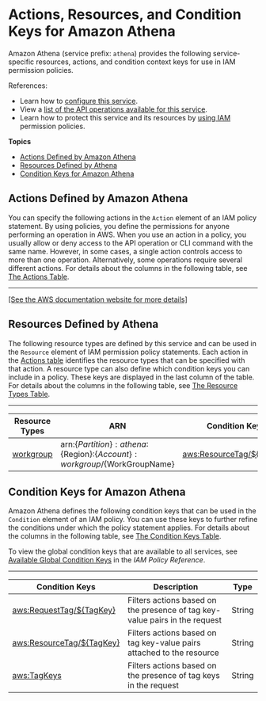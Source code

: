 # Actions, Resources, and Condition Keys for Amazon Athena<a name="list_amazonathena"></a>

Amazon Athena \(service prefix: `athena`\) provides the following service\-specific resources, actions, and condition context keys for use in IAM permission policies\.

References:
+ Learn how to [configure this service](https://docs.aws.amazon.com/athena/latest/ug/)\.
+ View a [list of the API operations available for this service](https://docs.aws.amazon.com/athena/latest/APIReference/)\.
+ Learn how to protect this service and its resources by [using IAM](https://docs.aws.amazon.com/athena/latest/ug/access.html) permission policies\.

**Topics**
+ [Actions Defined by Amazon Athena](#amazonathena-actions-as-permissions)
+ [Resources Defined by Athena](#amazonathena-resources-for-iam-policies)
+ [Condition Keys for Amazon Athena](#amazonathena-policy-keys)

## Actions Defined by Amazon Athena<a name="amazonathena-actions-as-permissions"></a>

You can specify the following actions in the `Action` element of an IAM policy statement\. By using policies, you define the permissions for anyone performing an operation in AWS\. When you use an action in a policy, you usually allow or deny access to the API operation or CLI command with the same name\. However, in some cases, a single action controls access to more than one operation\. Alternatively, some operations require several different actions\. For details about the columns in the following table, see [The Actions Table](reference_policies_actions-resources-contextkeys.md#actions_table)\.


****  
[\[See the AWS documentation website for more details\]](http://docs.aws.amazon.com/IAM/latest/UserGuide/list_amazonathena.html)

## Resources Defined by Athena<a name="amazonathena-resources-for-iam-policies"></a>

The following resource types are defined by this service and can be used in the `Resource` element of IAM permission policy statements\. Each action in the [Actions table](#amazonathena-actions-as-permissions) identifies the resource types that can be specified with that action\. A resource type can also define which condition keys you can include in a policy\. These keys are displayed in the last column of the table\. For details about the columns in the following table, see [The Resource Types Table](reference_policies_actions-resources-contextkeys.md#resources_table)\.


****  

| Resource Types | ARN | Condition Keys | 
| --- | --- | --- | 
|   [ workgroup ](https://docs.aws.amazon.com/athena/latest/ug/example-policies-workgroup.html)  |  arn:$\{Partition\}:athena:$\{Region\}:$\{Account\}:workgroup/$\{WorkGroupName\}  |   [ aws:ResourceTag/$\{TagKey\} ](#amazonathena-aws_ResourceTag___TagKey_)   | 

## Condition Keys for Amazon Athena<a name="amazonathena-policy-keys"></a>

Amazon Athena defines the following condition keys that can be used in the `Condition` element of an IAM policy\. You can use these keys to further refine the conditions under which the policy statement applies\. For details about the columns in the following table, see [The Condition Keys Table](reference_policies_actions-resources-contextkeys.md#context_keys_table)\.

To view the global condition keys that are available to all services, see [Available Global Condition Keys](reference_policies_condition-keys.html#AvailableKeys) in the *IAM Policy Reference*\.


****  

| Condition Keys | Description | Type | 
| --- | --- | --- | 
|   [ aws:RequestTag/$\{TagKey\} ](https://docs.aws.amazon.com/IAM/latest/UserGuide/reference_policies_condition-keys.html#condition-keys-requesttag)  | Filters actions based on the presence of tag key\-value pairs in the request | String | 
|   [ aws:ResourceTag/$\{TagKey\} ](https://docs.aws.amazon.com/IAM/latest/UserGuide/reference_policies_condition-keys.html#condition-keys-resourcetag)  | Filters actions based on tag key\-value pairs attached to the resource | String | 
|   [ aws:TagKeys ](https://docs.aws.amazon.com/IAM/latest/UserGuide/reference_policies_condition-keys.html#condition-keys-tagkeys)  | Filters actions based on the presence of tag keys in the request | String | 